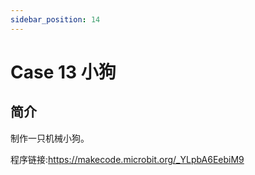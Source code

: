 ```yaml
---
sidebar_position: 14
---
```


# Case 13 小狗

## 简介

制作一只机械小狗。

程序链接:https://makecode.microbit.org/_YLpbA6EebiM9
